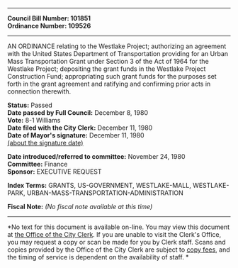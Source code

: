* * * * *  
  
**Council Bill Number: [](#h0)[](#h2)101851**   
**Ordinance Number: 109526**  
  
* * * * *  
  
AN ORDINANCE relating to the Westlake Project; authorizing an agreement with the United States Department of Transportation providing for an Urban Mass Transportation Grant under Section 3 of the Act of 1964 for the Westlake Project; depositing the grant funds in the Westlake Project Construction Fund; appropriating such grant funds for the purposes set forth in the grant agreement and ratifying and confirming prior acts in connection therewith.  
  
**Status:** Passed   
**Date passed by Full Council:** December 8, 1980   
**Vote:** 8-1 Williams   
**Date filed with the City Clerk:** December 11, 1980   
**Date of Mayor's signature:** December 11, 1980   
[(about the signature date)](/~public/approvaldate.htm)   
  
  
**Date introduced/referred to committee:** November 24, 1980   
**Committee:** Finance   
**Sponsor:** EXECUTIVE REQUEST   
  
**Index Terms:** GRANTS, US-GOVERNMENT, WESTLAKE-MALL, WESTLAKE-PARK, URBAN-MASS-TRANSPORTATION-ADMINISTRATION  
  
**Fiscal Note:** *(No fiscal note available at this time)*  
  
* * * * *  
  
*No text for this document is available on-line. You may view this document at [the Office of the City Clerk](http://www.seattle.gov/leg/clerk/contactUs.htm). If you are unable to visit the Clerk's Office, you may request a copy or scan be made for you by Clerk staff. Scans and copies provided by the Office of the City Clerk are subject to [copy fees](http://clerk.seattle.gov/~public/clerkfees.htm), and the timing of service is dependent on the availability of staff. *  
  
  
